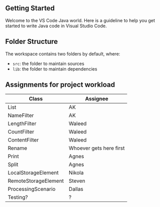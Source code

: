 ## Getting Started

Welcome to the VS Code Java world. Here is a guideline to help you get started to write Java code in Visual Studio Code.

## Folder Structure

The workspace contains two folders by default, where:

- `src`: the folder to maintain sources
- `lib`: the folder to maintain dependencies

## Assignments for project workload

| Class | Assignee |
|-|-|
| List | AK |
| NameFilter | AK |
| LengthFilter | Waleed |
| CountFilter | Waleed |
| ContentFilter | Waleed |
| Rename | Whoever gets here first |
| Print | Agnes |
| Split | Agnes |
| LocalStorageElement | Nikola |
| RemoteStorageElement | Steven |
| ProcessingScenario | Dallas |
| Testing? | ? |